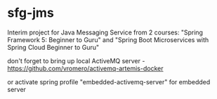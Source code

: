 # sfg-jms
Interim project for Java Messaging Service from 2 courses: "Spring Framework 5: Beginner to Guru" and "Spring Boot Microservices with Spring Cloud Beginner to Guru"

don't forget to bring up local ActiveMQ server - https://github.com/vromero/activemq-artemis-docker

or activate spring profile "embedded-activemq-server" for embedded server
